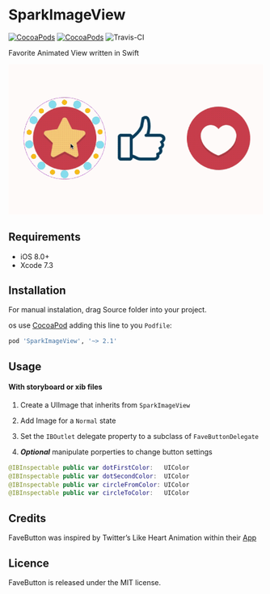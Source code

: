 # SparkImageView

[![CocoaPods](https://img.shields.io/cocoapods/p/SparkImageView.svg)](https://cocoapods.org/pods/SparkImageView)
[![CocoaPods](https://img.shields.io/cocoapods/v/SparkImageView.svg)](http://cocoapods.org/pods/SparkImageView)
![Travis-CI](https://travis-ci.org/alexsteinerde/Spark-ImageView.svg)

Favorite Animated View written in Swift

![preview](https://github.com/alexsteinerde/Spark-ImageView/blob/master/SparkImageView.gif)


## Requirements

- iOS 8.0+
- Xcode 7.3

## Installation

For manual instalation, drag Source folder into your project.

os use [CocoaPod](https://cocoapods.org) adding this line to you `Podfile`:

```ruby
pod 'SparkImageView', '~> 2.1'
```

## Usage

#### With storyboard or xib files

1) Create a UIImage that inherits from `SparkImageView`

2) Add Image for a `Normal` state

3) Set the `IBOutlet` delegate property to a subclass of `FaveButtonDelegate`

4) ___Optional___ manipulate porperties to change button settings

```swift
@IBInspectable public var dotFirstColor:   UIColor
@IBInspectable public var dotSecondColor:  UIColor
@IBInspectable public var circleFromColor: UIColor
@IBInspectable public var circleToColor:   UIColor
```

## Credits

FaveButton was inspired by Twitter’s Like Heart Animation within their [App](https://itunes.apple.com/us/app/twitter/id333903271)


## Licence

FaveButton is released under the MIT license.












